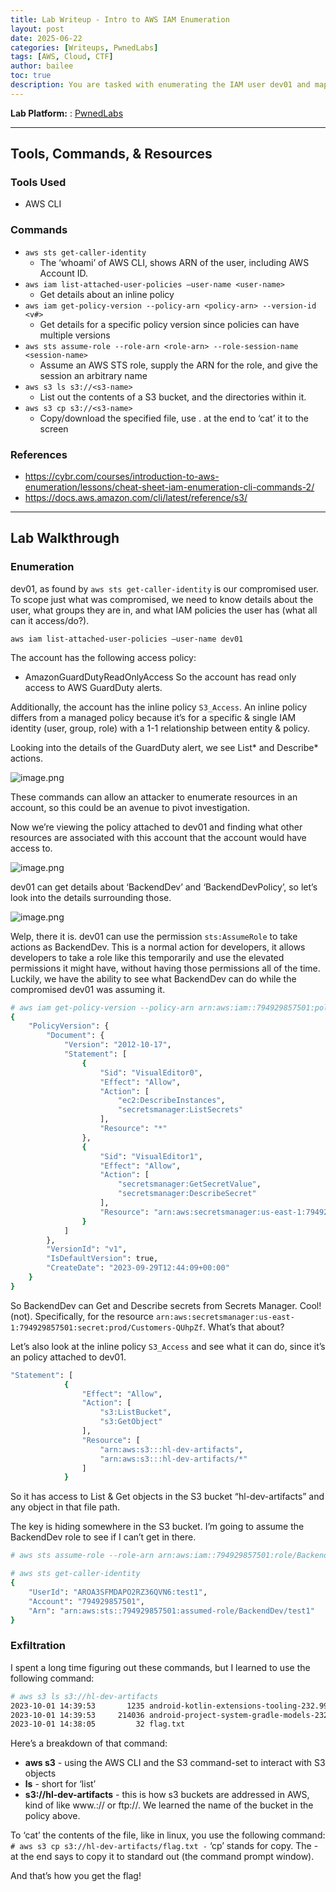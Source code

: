 ```yaml
---
title: Lab Writeup - Intro to AWS IAM Enumeration
layout: post
date: 2025-06-22
categories: [Writeups, PwnedLabs]
tags: [AWS, Cloud, CTF]
author: bailee
toc: true
description: You are tasked with enumerating the IAM user dev01 and mapping out any potentially compromised resources. Enumerate IAM roles, policies, and permissions.
---
```


**Lab Platform:** 
: [PwnedLabs](https://pwnedlabs.io/labs/intro-to-aws-iam-enumeration)

---

## Tools, Commands, & Resources 

### Tools Used
- AWS CLI

### Commands

- `aws sts get-caller-identity`
    - The ‘whoami’ of AWS CLI, shows ARN of the user, including AWS Account ID.
- `aws iam list-attached-user-policies –user-name <user-name>`
    - Get details about an inline policy
- `aws iam get-policy-version --policy-arn <policy-arn> --version-id <v#>`
    - Get details for a specific policy version since policies can have multiple versions
- `aws sts assume-role --role-arn <role-arn> --role-session-name <session-name>`
    - Assume an AWS STS role, supply the ARN for the role, and give the session an arbitrary name
- `aws s3 ls s3://<s3-name>`
    - List out the contents of a S3 bucket, and the directories within it.
- `aws s3 cp s3://<s3-name>`
    - Copy/download the specified file, use . at the end to ‘cat’ it to the screen

### References

- <https://cybr.com/courses/introduction-to-aws-enumeration/lessons/cheat-sheet-iam-enumeration-cli-commands-2/>
- <https://docs.aws.amazon.com/cli/latest/reference/s3/>

---

## Lab Walkthrough

### Enumeration

dev01, as found by `aws sts get-caller-identity` is our compromised user. To scope just what was compromised, we need to know details about the user, what groups they are in, and what IAM policies the user has (what all can it access/do?).

`aws iam list-attached-user-policies –user-name dev01`

The account has the following access policy:
- AmazonGuardDutyReadOnlyAccess
So the account has read only access to AWS GuardDuty alerts.

Additionally, the account has the inline policy `S3_Access`.
An inline policy differs from a managed policy because it’s for a specific & single IAM identity (user, group, role) with a 1-1 relationship between entity & policy.

Looking into the details of the GuardDuty alert, we see List* and Describe* actions.

![image.png](assets/img/introIAMEnumeration/image.png)

These commands can allow an attacker to enumerate resources in an account, so this could be an avenue to pivot investigation.

Now we’re viewing the policy attached to dev01 and finding what other resources are associated with this account that the account would have access to.

![image.png](assets/img/introIAMEnumeration/image1.png)

dev01 can get details about ‘BackendDev’ and ‘BackendDevPolicy’, so let’s look into the details surrounding those.

![image.png](assets/img/introIAMEnumeration/image2.png)

Welp, there it is. dev01 can use the permission `sts:AssumeRole` to take actions as BackendDev. This is a normal action for developers, it allows developers to take a role like this temporarily and use the elevated permissions it might have, without having those permissions all of the time. Luckily, we have the ability to see what BackendDev can do while the compromised dev01 was assuming it.

```bash
# aws iam get-policy-version --policy-arn arn:aws:iam::794929857501:policy/BackendDevPolicy --version-id v1
{
    "PolicyVersion": {
        "Document": {
            "Version": "2012-10-17",
            "Statement": [
                {
                    "Sid": "VisualEditor0",
                    "Effect": "Allow",
                    "Action": [
                        "ec2:DescribeInstances",
                        "secretsmanager:ListSecrets"
                    ],
                    "Resource": "*"
                },
                {
                    "Sid": "VisualEditor1",
                    "Effect": "Allow",
                    "Action": [
                        "secretsmanager:GetSecretValue",
                        "secretsmanager:DescribeSecret"
                    ],
                    "Resource": "arn:aws:secretsmanager:us-east-1:794929857501:secret:prod/Customers-QUhpZf"
                }
            ]
        },
        "VersionId": "v1",
        "IsDefaultVersion": true,
        "CreateDate": "2023-09-29T12:44:09+00:00"
    }
}
```

So BackendDev can Get and Describe secrets from Secrets Manager. Cool! (not). Specifically, for the resource `arn:aws:secretsmanager:us-east-1:794929857501:secret:prod/Customers-QUhpZf`. What’s that about?

Let’s also look at the inline policy `S3_Access` and see what it can do, since it’s an policy attached to dev01.

```bash
"Statement": [
            {
                "Effect": "Allow",
                "Action": [
                    "s3:ListBucket",
                    "s3:GetObject"
                ],
                "Resource": [
                    "arn:aws:s3:::hl-dev-artifacts",
                    "arn:aws:s3:::hl-dev-artifacts/*"
                ]
            }
```

So it has access to List & Get objects in the S3 bucket “hl-dev-artifacts” and any object in that file path.

The key is hiding somewhere in the S3 bucket. I’m going to assume the BackendDev role to see if I can’t get in there.

```bash
# aws sts assume-role --role-arn arn:aws:iam::794929857501:role/BackendDev --role-session-name test1
```

```bash
# aws sts get-caller-identity
{
    "UserId": "AROA3SFMDAPO2RZ36QVN6:test1",
    "Account": "794929857501",
    "Arn": "arn:aws:sts::794929857501:assumed-role/BackendDev/test1"
}
```
### Exfiltration

I spent a long time figuring out these commands, but I learned to use the following command:

```bash
# aws s3 ls s3://hl-dev-artifacts
2023-10-01 14:39:53       1235 android-kotlin-extensions-tooling-232.9921.47.pom
2023-10-01 14:39:53     214036 android-project-system-gradle-models-232.9921.47-sources.jar
2023-10-01 14:38:05         32 flag.txt
```

Here’s a breakdown of that command:
- **aws s3** - using the AWS CLI and the S3 command-set to interact with S3 objects
- **ls** - short for ‘list’
- **s3://hl-dev-artifacts** - this is how s3 buckets are addressed in AWS, kind of like www.:// or ftp://. We learned the name of the bucket in the policy above.

To ‘cat’ the contents of the file, like in linux, you use the following command:
`# aws s3 cp s3://hl-dev-artifacts/flag.txt -`
‘cp’ stands for copy. The - at the end says to copy it to standard out (the command prompt window).

And that’s how you get the flag!